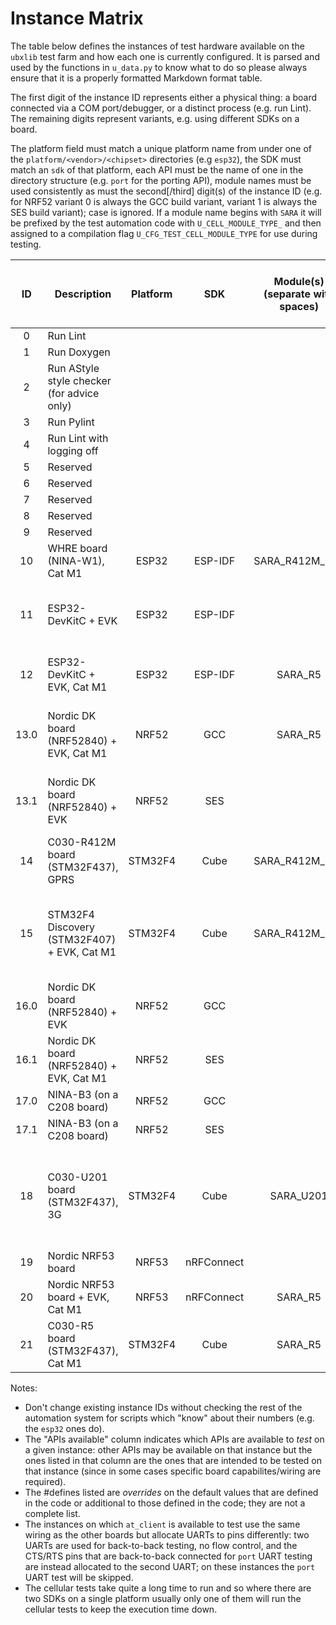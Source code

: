 # Instance Matrix
The table below defines the instances of test hardware available on the `ubxlib` test farm and how each one is currently configured.  It is parsed and used by the functions in `u_data.py` to know what to do so please always ensure that it is a properly formatted Markdown format table.

The first digit of the instance ID represents either a physical thing: a board connected via a COM port/debugger, or a distinct process (e.g. run Lint).  The remaining digits represent variants, e.g. using different SDKs on a board.

The platform field must match a unique platform name from under one of the `platform/<vendor>/<chipset>` directories (e.g `esp32`), the SDK must match an `sdk` of that platform, each API must be the name of one in the directory structure (e.g. `port` for the porting API), module names must be used consistently as must the second\[/third\] digit(s) of the instance ID (e.g. for NRF52 variant 0 is always the GCC build variant, variant 1 is always the SES build variant); case is ignored.  If a module name begins with `SARA` it will be prefixed by the test automation code with `U_CELL_MODULE_TYPE_` and then assigned to a compilation flag `U_CFG_TEST_CELL_MODULE_TYPE` for use during testing.

|  ID   | Description                                | Platform  |     SDK    | Module(s) (separate with spaces) |  APIs available (separate with spaces)      | #define overrides (separate with spaces) |
| :---: | ------------------------------------------ | :-------: | :--------: | :------------------------------: | ------------------------------------------- | ---------------------------------------- |
| 0     | Run Lint                                   |           |            |                                  |                                             |                                          |
| 1     | Run Doxygen                                |           |            |                                  |                                             |                                          |
| 2     | Run AStyle style checker (for advice only) |           |            |                                  |                                             |                                          |
| 3     | Run Pylint                                 |           |            |                                  |                                             |                                          |
| 4     | Run Lint with logging off                  |           |            |                                  |                                             | U_CFG_ENABLE_LOGGING=0                   |
| 5     | Reserved                                   |           |            |                                  |                                             |                                          |
| 6     | Reserved                                   |           |            |                                  |                                             |                                          |
| 7     | Reserved                                   |           |            |                                  |                                             |                                          |
| 8     | Reserved                                   |           |            |                                  |                                             |                                          |
| 9     | Reserved                                   |           |            |                                  |                                             |                                          |
| 10    | WHRE board (NINA-W1), Cat M1               |   ESP32   |   ESP-IDF  | SARA_R412M_03B                   | port cell sock network                      | U_CFG_TEST_PIN_A=-1 U_CFG_TEST_PIN_B=-1 U_CFG_TEST_PIN_C=-1 U_CFG_TEST_UART_A=-1 |
| 11    | ESP32-DevKitC + EVK                        |   ESP32   |   ESP-IDF  |                                  | port at_client                              | U_CFG_TEST_UART_B=1 U_CFG_TEST_PIN_UART_A_CTS=-1 U_CFG_TEST_PIN_UART_A_RTS=-1 U_CFG_TEST_PIN_UART_A_RXD=26 U_CFG_TEST_PIN_UART_B_TXD=27 U_CFG_TEST_PIN_UART_B_RXD=14 |
| 12    | ESP32-DevKitC + EVK, Cat M1                |   ESP32   |   ESP-IDF  | SARA_R5                          | port cell sock network                      | U_CFG_APP_PIN_CELL_TXD=21 U_CFG_APP_PIN_CELL_RXD=19 U_CFG_APP_PIN_CELL_VINT=-1 U_CFG_APP_PIN_CELL_ENABLE_POWER=-1 |
| 13.0  | Nordic DK board (NRF52840) + EVK, Cat M1   |   NRF52   |     GCC    | SARA_R5                          | port at_client cell sock network            | U_CFG_TEST_UART_B=0 U_CFG_TEST_PIN_UART_A_CTS=-1 U_CFG_TEST_PIN_UART_A_RTS=-1 U_CFG_TEST_PIN_UART_B_TXD=44 U_CFG_TEST_PIN_UART_B_RXD=43 U_CFG_TEST_PIN_UART_A_RXD=45 |
| 13.1  | Nordic DK board (NRF52840) + EVK           |   NRF52   |     SES    |                                  | port at_client                              | U_CFG_TEST_UART_B=0 U_CFG_TEST_PIN_UART_A_CTS=-1 U_CFG_TEST_PIN_UART_A_RTS=-1 U_CFG_TEST_PIN_UART_B_TXD=44 U_CFG_TEST_PIN_UART_B_RXD=43 U_CFG_TEST_PIN_UART_A_RXD=45 |
| 14    | C030-R412M board (STM32F437), GPRS         |  STM32F4  |    Cube    | SARA_R412M_02B                   | port cell sock network                      | U_CELL_NET_TEST_RAT=U_CELL_NET_RAT_GSM_GPRS_EGPRS |
| 15    | STM32F4 Discovery (STM32F407) + EVK, Cat M1|  STM32F4  |    Cube    | SARA_R412M_02B                   | port cell sock network                      | HSE_VALUE=((uint32_t)8000000U) U_CFG_TEST_UART_A=-1 U_CFG_APP_PIN_C030_ENABLE_3V3=-1 U_CFG_APP_PIN_CELL_RESET=-1 U_CFG_APP_CELL_UART=3 U_CFG_APP_PIN_CELL_TXD=0x38 U_CFG_APP_PIN_CELL_RXD=0x39 U_CFG_APP_PIN_CELL_RTS=-1 U_CFG_APP_PIN_CELL_CTS=-1 |
| 16.0  | Nordic DK board (NRF52840) + EVK           |   NRF52   |     GCC    |                                  | port                                        |                                          |
| 16.1  | Nordic DK board (NRF52840) + EVK, Cat M1   |   NRF52   |     SES    |                                  | port                                        |                                          |
| 17.0  | NINA-B3 (on a C208 board)                  |   NRF52   |     GCC    |                                  | port                                        | U_CFG_TEST_PIN_A=-1 U_CFG_TEST_PIN_B=-1 U_CFG_TEST_PIN_C=-1 U_CFG_TEST_UART_A=-1 |
| 17.1  | NINA-B3 (on a C208 board)                  |   NRF52   |     SES    |                                  | port                                        | U_CFG_TEST_PIN_A=-1 U_CFG_TEST_PIN_B=-1 U_CFG_TEST_PIN_C=-1 U_CFG_TEST_UART_A=-1 |
| 18    | C030-U201 board (STM32F437), 3G            |  STM32F4  |    Cube    | SARA_U201                        | port at_client cell sock network            | U_CFG_APP_CELL_UART=2 U_CFG_APP_PIN_CELL_TXD=0x35 U_CFG_APP_PIN_CELL_RXD=0x36 U_CFG_APP_PIN_CELL_RTS=0x34 U_CFG_APP_PIN_CELL_CTS=0x33 U_CFG_TEST_UART_B=1 U_CFG_TEST_PIN_UART_B_TXD=0x16 U_CFG_TEST_PIN_UART_B_RXD=0x17 U_CFG_TEST_PIN_UART_A_RTS=-1 U_CFG_TEST_PIN_UART_A_CTS=-1 |
| 19    | Nordic NRF53 board                         |   NRF53   | nRFConnect |                                  | port                                        |                                          |
| 20    | Nordic NRF53 board + EVK, Cat M1           |   NRF53   | nRFConnect | SARA_R5                          | port cell sock network                      | U_CFG_TEST_PIN_A=-1 U_CFG_TEST_PIN_B=-1 U_CFG_TEST_PIN_C=-1 U_CFG_TEST_UART_A=-1 U_CFG_APP_CELL_UART=1 |
| 21    | C030-R5 board (STM32F437), Cat M1          |  STM32F4  |    Cube    | SARA_R5                          | port cell sock network                      | U_CFG_TEST_PIN_A=-1 U_CFG_TEST_PIN_B=-1 U_CFG_TEST_PIN_C=-1 U_CFG_TEST_UART_A=-1 |

Notes:
- Don't change existing instance IDs without checking the rest of the automation system for scripts which "know" about their numbers (e.g. the `esp32` ones do).
- The "APIs available" column indicates which APIs are available to *test* on a given instance: other APIs may be available on that instance but the ones listed in that column are the ones that are intended to be tested on that instance (since in some cases specific board capabilites/wiring are required).
- The #defines listed are *overrides* on the default values that are defined in the code or additional to those defined in the code; they are not a complete list.
- The instances on which `at_client` is available to test use the same wiring as the other boards but allocate UARTs to pins differently: two UARTs are used for back-to-back testing, no flow control, and the CTS/RTS pins that are back-to-back connected for `port` UART testing are instead allocated to the second UART; on these instances the `port` UART test will be skipped.
- The cellular tests take quite a long time to run and so where there are two SDKs on a single platform usually only one of them will run the cellular tests to keep the execution time down.